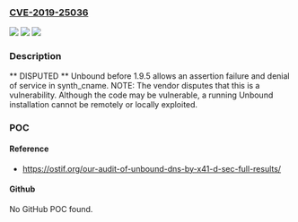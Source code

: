 ### [CVE-2019-25036](https://cve.mitre.org/cgi-bin/cvename.cgi?name=CVE-2019-25036)
![](https://img.shields.io/static/v1?label=Product&message=n%2Fa&color=blue)
![](https://img.shields.io/static/v1?label=Version&message=n%2Fa&color=blue)
![](https://img.shields.io/static/v1?label=Vulnerability&message=n%2Fa&color=brighgreen)

### Description

** DISPUTED ** Unbound before 1.9.5 allows an assertion failure and denial of service in synth_cname. NOTE: The vendor disputes that this is a vulnerability. Although the code may be vulnerable, a running Unbound installation cannot be remotely or locally exploited.

### POC

#### Reference
- https://ostif.org/our-audit-of-unbound-dns-by-x41-d-sec-full-results/

#### Github
No GitHub POC found.

